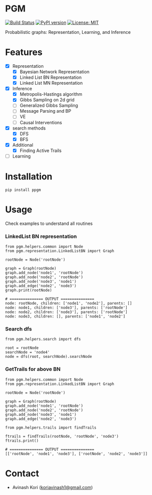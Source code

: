 # PGM
[![Build Status](https://travis-ci.org/koriavinash1/pgm.svg?branch=master)](https://travis-ci.org/koriavinash1/pgm)
[![PyPI version](https://badge.fury.io/py/ppgm.svg)](https://badge.fury.io/py/ppgm)
[![License: MIT](https://img.shields.io/badge/License-MIT-yellow.svg)](https://opensource.org/licenses/MIT)

Probabilistic graphs: Representation, Learning, and Inference

# Features

- [x] Representation
  - [x] Bayesian Network Representation
  - [x] Linked List BN Representation
  - [x] Linked List MN Representation
- [x] Inference
  - [x] Metropolis-Hastings algorithm
  - [x] Gibbs Sampling on 2d grid
  - [ ] Generalized Gibbs Sampling
  - [ ] Message Parsing and BP
  - [ ] VE
  - [ ] Causal Interventions
- [x] search methods
  - [x] DFS
  - [x] BFS
- [x] Additional
  - [x] Finding Active Trails
- [ ] Learning 

# Installation
```
pip install ppgm
```
  
# Usage
Check examples to understand all routines

### LinkedList BN representation
```
from pgm.helpers.common import Node
from pgm.representation.LinkedListBN import Graph

rootNode = Node('rootNode')

graph = Graph(rootNode)
graph.add_node('node1', 'rootNode')
graph.add_node('node2', 'rootNode')
graph.add_node('node3', 'node1')
graph.add_edge('node2', 'node3')
graph.print(rootNode)

# =============== OUTPUT ===============
node: rootNode, children: ['node1', 'node2'], parents: []
node: node1, children: ['node3'], parents: ['rootNode']
node: node2, children: ['node3'], parents: ['rootNode']
node: node3, children: [], parents: ['node1', 'node2']
```

### Search dfs
```
from pgm.helpers.search import dfs

root = rootNode
searchNode = 'node4'
node = dfs(root, searchNode).searchNode
```

### GetTrails for above BN
```
from pgm.helpers.common import Node
from pgm.representation.LinkedListBN import Graph

rootNode = Node('rootNode')

graph = Graph(rootNode)
graph.add_node('node1', 'rootNode')
graph.add_node('node2', 'rootNode')
graph.add_node('node3', 'node1')
graph.add_edge('node2', 'node3')

from pgm.helpers.trails import findTrails

ftrails = findTrails(rootNode, 'rootNode', 'node3')
ftrails.print()

# =============== OUTPUT ===============
[['rootNode', 'node1', 'node3'], ['rootNode', 'node2', 'node3']]
```

# Contact
- Avinash Kori (koriavinash1@gmail.com)
